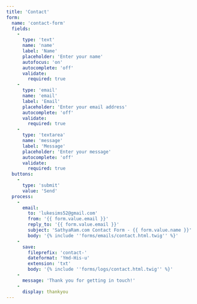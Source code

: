 ```yaml
---
title: 'Contact'
form:
  name: 'contact-form'
  fields:
    -
      type: 'text'
      name: 'name'
      label: 'Name'
      placeholder: 'Enter your name'
      autofocus: 'on'
      autocomplete: 'off'
      validate:
        required: true
    -
      type: 'email'
      name: 'email'
      label: 'Email'
      placeholder: 'Enter your email address'
      autocomplete: 'off'
      validate:
        required: true
    -
      type: 'textarea'
      name: 'message'
      label: 'Message'
      placeholder: 'Enter your message'
      autocomplete: 'off'
      validate:
        required: true
  buttons:
    -
      type: 'submit'
      value: 'Send'
  process:
    -
      email:
        to: 'lukesims52@gmail.com'
        from: '{{ form.value.email }}'
        reply_to: '{{ form.value.email }}'
        subject: 'SathyaRam.com Contact Form - {{ form.value.name }}'
        body: '{% include ''forms/emails/contact.html.twig'' %}'
    -
      save:
        fileprefix: 'contact-'
        dateformat: 'Ymd-His-u'
        extension: 'txt'
        body: '{% include ''forms/logs/contact.html.twig'' %}'
    -
      message: 'Thank you for getting in touch!'
    -
      display: thankyou
---
```

